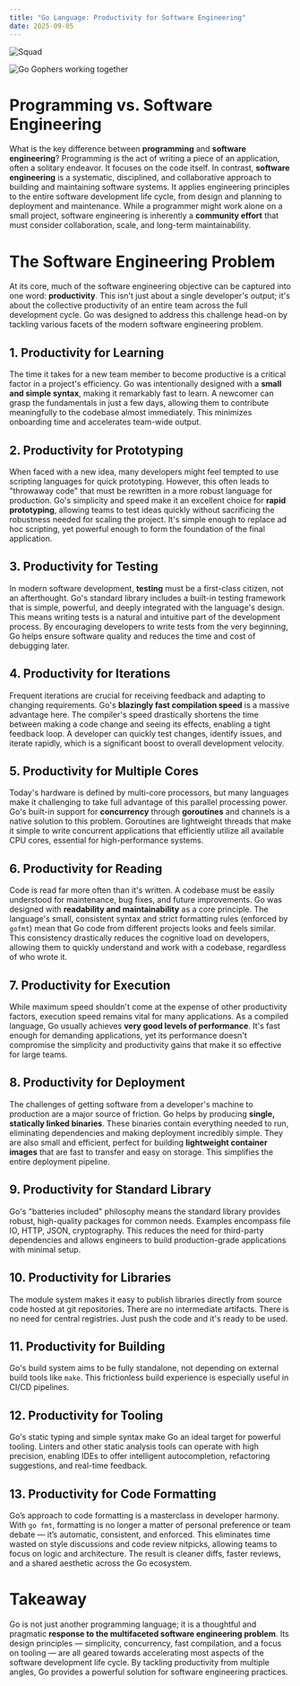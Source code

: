 ```yaml
---
title: "Go Language: Productivity for Software Engineering"
date: 2025-09-05
---
```


![Squad](/blog/docs/assets/gophers-squad.png)

![Go Gophers working together](https://storage.googleapis.com/gweb-uniblog-publish-prod/images/go-banner.width-1200.format-webp)

# Programming vs. Software Engineering

What is the key difference between **programming** and **software engineering**? Programming is the act of writing a piece of an application, often a solitary endeavor. It focuses on the code itself. In contrast, **software engineering** is a systematic, disciplined, and collaborative approach to building and maintaining software systems. It applies engineering principles to the entire software development life cycle, from design and planning to deployment and maintenance. While a programmer might work alone on a small project, software engineering is inherently a **community effort** that must consider collaboration, scale, and long-term maintainability.

# The Software Engineering Problem

At its core, much of the software engineering objective can be captured into one word: **productivity**. This isn't just about a single developer's output; it's about the collective productivity of an entire team across the full development cycle. Go was designed to address this challenge head-on by tackling various facets of the modern software engineering problem.

## 1. Productivity for Learning

The time it takes for a new team member to become productive is a critical factor in a project's efficiency. Go was intentionally designed with a **small and simple syntax**, making it remarkably fast to learn. A newcomer can grasp the fundamentals in just a few days, allowing them to contribute meaningfully to the codebase almost immediately. This minimizes onboarding time and accelerates team-wide output. 

## 2. Productivity for Prototyping

When faced with a new idea, many developers might feel tempted to use scripting languages for quick prototyping. However, this often leads to "throwaway code" that must be rewritten in a more robust language for production. Go's simplicity and speed make it an excellent choice for **rapid prototyping**, allowing teams to test ideas quickly without sacrificing the robustness needed for scaling the project. It's simple enough to replace ad hoc scripting, yet powerful enough to form the foundation of the final application.

## 3. Productivity for Testing

In modern software development, **testing** must be a first-class citizen, not an afterthought. Go's standard library includes a built-in testing framework that is simple, powerful, and deeply integrated with the language's design. This means writing tests is a natural and intuitive part of the development process. By encouraging developers to write tests from the very beginning, Go helps ensure software quality and reduces the time and cost of debugging later.

## 4. Productivity for Iterations

Frequent iterations are crucial for receiving feedback and adapting to changing requirements. Go's **blazingly fast compilation speed** is a massive advantage here. The compiler's speed drastically shortens the time between making a code change and seeing its effects, enabling a tight feedback loop. A developer can quickly test changes, identify issues, and iterate rapidly, which is a significant boost to overall development velocity.

## 5. Productivity for Multiple Cores

Today's hardware is defined by multi-core processors, but many languages make it challenging to take full advantage of this parallel processing power. Go's built-in support for **concurrency** through **goroutines** and channels is a native solution to this problem. Goroutines are lightweight threads that make it simple to write concurrent applications that efficiently utilize all available CPU cores, essential for high-performance systems.

## 6. Productivity for Reading

Code is read far more often than it's written. A codebase must be easily understood for maintenance, bug fixes, and future improvements. Go was designed with **readability and maintainability** as a core principle. The language's small, consistent syntax and strict formatting rules (enforced by `gofmt`) mean that Go code from different projects looks and feels similar. This consistency drastically reduces the cognitive load on developers, allowing them to quickly understand and work with a codebase, regardless of who wrote it.

## 7. Productivity for Execution

While maximum speed shouldn't come at the expense of other productivity factors, execution speed remains vital for many applications. As a compiled language, Go usually achieves **very good levels of performance**. It's fast enough for demanding applications, yet its performance doesn't compromise the simplicity and productivity gains that make it so effective for large teams.

## 8. Productivity for Deployment

The challenges of getting software from a developer's machine to production are a major source of friction. Go helps by producing **single, statically linked binaries**. These binaries contain everything needed to run, eliminating dependencies and making deployment incredibly simple. They are also small and efficient, perfect for building **lightweight container images** that are fast to transfer and easy on storage. This simplifies the entire deployment pipeline.

## 9. Productivity for Standard Library

Go's "batteries included" philosophy means the standard library provides robust, high-quality packages for common needs. Examples encompass file IO, HTTP, JSON, cryptography. This reduces the need for third-party dependencies and allows engineers to build production-grade applications with minimal setup.

## 10. Productivity for Libraries

The module system makes it easy to publish libraries directly from source code hosted at git repositories. There are no intermediate artifacts. There is no need for central registries. Just push the code and it's ready to be used.

## 11. Productivity for Building

Go's build system aims to be fully standalone, not depending on external build tools like `make`. This frictionless build experience is especially useful in CI/CD pipelines.

## 12. Productivity for Tooling

Go's static typing and simple syntax make Go an ideal target for powerful tooling. Linters and other static analysis tools can operate with high precision, enabling IDEs to offer intelligent autocompletion, refactoring suggestions, and real-time feedback.

## 13. Productivity for Code Formatting

Go’s approach to code formatting is a masterclass in developer harmony. With `go fmt`, formatting is no longer a matter of personal preference or team debate — it’s automatic, consistent, and enforced. This eliminates time wasted on style discussions and code review nitpicks, allowing teams to focus on logic and architecture. The result is cleaner diffs, faster reviews, and a shared aesthetic across the Go ecosystem.

# Takeaway

Go is not just another programming language; it is a thoughtful and pragmatic **response to the multifaceted software engineering problem**. Its design principles — simplicity, concurrency, fast compilation, and a focus on tooling — are all geared towards accelerating most aspects of the software development life cycle. By tackling productivity from multiple angles, Go provides a powerful solution for software engineering practices.
